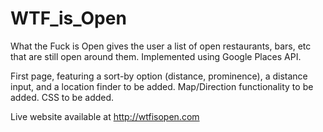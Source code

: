 WTF_is_Open
===========
What the Fuck is Open gives the user a list of open restaurants, bars, etc that are still open around them.
Implemented using Google Places API.

First page, featuring a sort-by option (distance, prominence), a distance input, and a location finder to be added.
Map/Direction functionality to be added.
CSS to be added.

Live website available at http://wtfisopen.com
